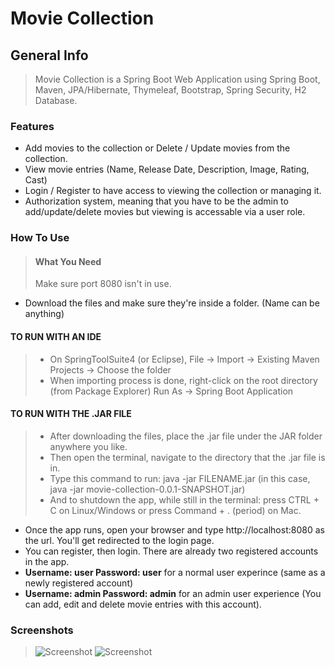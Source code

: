 Movie Collection
================

General Info
------------
> Movie Collection is a Spring Boot Web Application using Spring Boot, Maven, JPA/Hibernate, Thymeleaf, Bootstrap, Spring Security, H2 Database.

### Features
* Add movies to the collection or Delete / Update movies from the collection.
* View movie entries (Name, Release Date, Description, Image, Rating, Cast)
* Login / Register to have access to viewing the collection or managing it.
* Authorization system, meaning that you have to be the admin to add/update/delete movies but viewing is accessable via a user role.

### How To Use
> #### What You Need
> Make sure port 8080 isn't in use.
* Download the files and make sure they're inside a folder. (Name can be anything)
#### TO RUN WITH AN IDE
> * On SpringToolSuite4 (or Eclipse), File -> Import -> Existing Maven Projects -> Choose the folder
> * When importing process is done, right-click on the root directory (from Package Explorer) Run As -> Spring Boot Application
#### TO RUN WITH THE .JAR FILE
> * After downloading the files, place the .jar file under the JAR folder anywhere you like.
> * Then open the terminal, navigate to the directory that the .jar file is in.
> * Type this command to run:  java -jar FILENAME.jar (in this case, java -jar movie-collection-0.0.1-SNAPSHOT.jar)
> * And to shutdown the app, while still in the terminal: press CTRL + C on Linux/Windows or press Command + . (period) on Mac. 

* Once the app runs, open your browser and type http://localhost:8080 as the url. You'll get redirected to the login page.
* You can register, then login. There are already two registered accounts in the app.
* **Username: user Password: user** for a normal user experince (same as a newly registered account)
* **Username: admin Password: admin** for an admin user experience (You can add, edit and delete movie entries with this account).

### Screenshots
> ![Screenshot](ScreenShots/Screenshot_1.png)
> ![Screenshot](ScreenShots/Screenshot_2.png)
